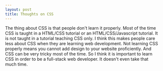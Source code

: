 ```yaml
---
layout: post
title: Thoughts on CSS
---
```

The thing about CSS is that people don't learn it properly. Most of the time CSS is taught in a HTML/CSS tutorial or an HTML/CSS/Javascript tutorial. It is not taught in a tutorial teaching CSS only. I think this makes people care less about CSS when they are learning web development.
Not learning CSS properly means you cannot add design to your website proficiently. And CSS can be very tricky most of the time. So I think it is important to learn CSS in order to be a full-stack web developer. It doesn't even take that much time.
<!--stackedit_data:
eyJoaXN0b3J5IjpbMTYwNDQ3OTU0OV19
-->